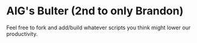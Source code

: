 # AIG's Bulter (2nd to only Brandon)

Feel free to fork and add/build whatever scripts you think might lower our productivity.
